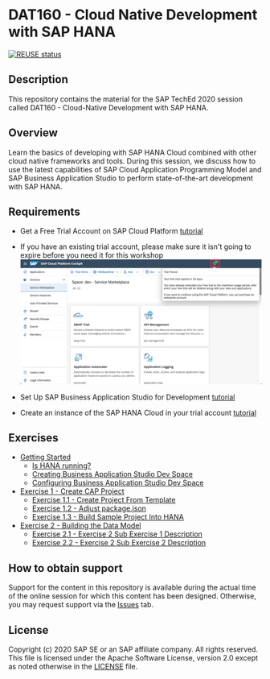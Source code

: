 # DAT160 - Cloud Native Development with SAP HANA

[![REUSE status](https://api.reuse.software/badge/github.com/SAP-samples/teched2020-DEV160)](https://api.reuse.software/info/github.com/SAP-samples/teched2020-DEV160)

## Description

This repository contains the material for the SAP TechEd 2020 session called DAT160 - Cloud-Native Development with SAP HANA.

## Overview

Learn the basics of developing with SAP HANA Cloud combined with other cloud native frameworks and tools. During this session, we discuss how to use the latest capabilities of SAP Cloud Application Programming Model and SAP Business Application Studio to perform state-of-the-art development with SAP HANA.

## Requirements

* Get a Free Trial Account on SAP Cloud Platform [tutorial](https://developers.sap.com/tutorials/hcp-create-trial-account.html)
  
* If you have an existing trial account, please make sure it isn't going to expire before you need it for this workshop ![Trial Period](requirements/trial-counter.png)
  
* Set Up SAP Business Application Studio for Development [tutorial](https://developers.sap.com/tutorials/appstudio-onboarding.html)
  
* Create an instance of the SAP HANA Cloud in your trial account [tutorial](https://saphanajourney.com/hana-cloud/learning-article/how-to-create-your-trial-sap-hana-cloud-instance/)

## Exercises

* [Getting Started](exercises/ex0/)
  * [Is HANA running?](exercises/ex0#is-hana-running)
  * [Creating Business Application Studio Dev Space](exercises/ex0#creating-business-application-studio-dev-space)
  * [Configuring Business Application Studio Dev Space](exercises/ex0#configuring-business-application-studio-dev-space)
* [Exercise 1 - Create CAP Project](exercises/ex1/)
  * [Exercise 1.1 - Create Project From Template](exercises/ex1#exercise-11-create-project-from-template)
  * [Exercise 1.2 - Adjust package.json](exercises/ex1#exercise-12-adjust-packagejson)
  * [Exercise 1.3 - Build Sample Project Into HANA](exercises/ex1#exercise-13-build-sample-project-into-hana) 
* [Exercise 2 - Building the Data Model](exercises/ex2/)
  * [Exercise 2.1 - Exercise 2 Sub Exercise 1 Description](exercises/ex2#exercise-21-sub-exercise-1-description)
  * [Exercise 2.2 - Exercise 2 Sub Exercise 2 Description](exercises/ex2#exercise-22-sub-exercise-2-description)

## How to obtain support

Support for the content in this repository is available during the actual time of the online session for which this content has been designed. Otherwise, you may request support via the [Issues](../../issues) tab.

## License

Copyright (c) 2020 SAP SE or an SAP affiliate company. All rights reserved. This file is licensed under the Apache Software License, version 2.0 except as noted otherwise in the [LICENSE](LICENSES/Apache-2.0.txt) file.
